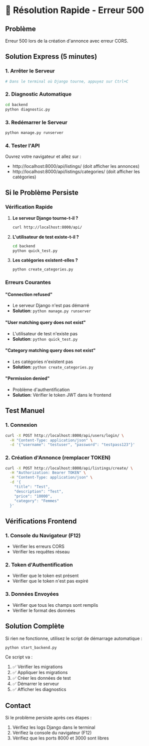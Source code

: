 # 🚨 Résolution Rapide - Erreur 500

## Problème
Erreur 500 lors de la création d'annonce avec erreur CORS.

## Solution Express (5 minutes)

### 1. Arrêter le Serveur
```bash
# Dans le terminal où Django tourne, appuyez sur Ctrl+C
```

### 2. Diagnostic Automatique
```bash
cd backend
python diagnostic.py
```

### 3. Redémarrer le Serveur
```bash
python manage.py runserver
```

### 4. Tester l'API
Ouvrez votre navigateur et allez sur :
- http://localhost:8000/api/listings/ (doit afficher les annonces)
- http://localhost:8000/api/listings/categories/ (doit afficher les catégories)

## Si le Problème Persiste

### Vérification Rapide
1. **Le serveur Django tourne-t-il ?**
   ```bash
   curl http://localhost:8000/api/
   ```

2. **L'utilisateur de test existe-t-il ?**
   ```bash
   cd backend
   python quick_test.py
   ```

3. **Les catégories existent-elles ?**
   ```bash
   python create_categories.py
   ```

### Erreurs Courantes

#### "Connection refused"
- Le serveur Django n'est pas démarré
- **Solution**: `python manage.py runserver`

#### "User matching query does not exist"
- L'utilisateur de test n'existe pas
- **Solution**: `python quick_test.py`

#### "Category matching query does not exist"
- Les catégories n'existent pas
- **Solution**: `python create_categories.py`

#### "Permission denied"
- Problème d'authentification
- **Solution**: Vérifier le token JWT dans le frontend

## Test Manuel

### 1. Connexion
```bash
curl -X POST http://localhost:8000/api/users/login/ \
  -H "Content-Type: application/json" \
  -d '{"username": "testuser", "password": "testpass123"}'
```

### 2. Création d'Annonce (remplacer TOKEN)
```bash
curl -X POST http://localhost:8000/api/listings/create/ \
  -H "Authorization: Bearer TOKEN" \
  -H "Content-Type: application/json" \
  -d '{
    "title": "Test",
    "description": "Test",
    "price": "10000",
    "category": "Femmes"
  }'
```

## Vérifications Frontend

### 1. Console du Navigateur (F12)
- Vérifier les erreurs CORS
- Vérifier les requêtes réseau

### 2. Token d'Authentification
- Vérifier que le token est présent
- Vérifier que le token n'est pas expiré

### 3. Données Envoyées
- Vérifier que tous les champs sont remplis
- Vérifier le format des données

## Solution Complète

Si rien ne fonctionne, utilisez le script de démarrage automatique :

```bash
python start_backend.py
```

Ce script va :
1. ✅ Vérifier les migrations
2. ✅ Appliquer les migrations
3. ✅ Créer les données de test
4. ✅ Démarrer le serveur
5. ✅ Afficher les diagnostics

## Contact
Si le problème persiste après ces étapes :
1. Vérifiez les logs Django dans le terminal
2. Vérifiez la console du navigateur (F12)
3. Vérifiez que les ports 8000 et 3000 sont libres 